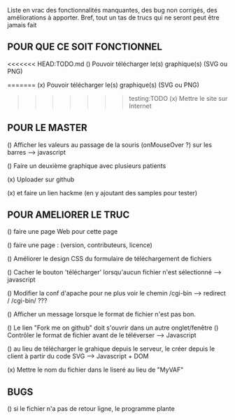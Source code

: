 Liste en vrac des fonctionnalités manquantes, des bug non corrigés, des améliorations à apporter. Bref, tout un tas de trucs qui ne seront peut être jamais fait


##			POUR QUE CE SOIT FONCTIONNEL
			
<<<<<<< HEAD:TODO.md
() Pouvoir télécharger le(s) graphique(s) (SVG ou PNG)

=======
(x) Pouvoir télécharger le(s) graphique(s) (SVG ou PNG)
>>>>>>> testing:TODO
(x) Mettre le site sur Internet


##			POUR LE MASTER
			
() Afficher les valeurs au passage de la souris (onMouseOver ?) sur les barres 
	--> javascript
	
() Faire un deuxième graphique avec plusieurs patients

(x) Uploader sur github

(x) 	et faire un lien hackme (en y ajoutant des samples pour tester)


##			POUR AMELIORER LE TRUC

() faire une page Web pour cette page

() faire une page : (version, contributeurs, licence)

() Améliorer le design CSS du formulaire de téléchargement de fichiers

() Cacher le bouton 'télécharger' lorsqu'aucun fichier n'est sélectionné
	--> javascript
	
() Modifier la conf d'apache pour ne plus voir le chemin /cgi-bin
	--> redirect / /cgi-bin/ ???
	
() Afficher un message lorsque le format de fichier n'est pas bon.

() Le lien "Fork me on github" doit s'ouvrir dans un autre onglet/fenêtre
() Contrôler le format de fichier avant de le téléverser
	--> Javascript
	
() au lieu de télécharger le grahique depuis le serveur, le créer depuis le client à partir du code SVG
	--> Javascript + DOM
	
(x) Mettre le nom du fichier dans le liseré au lieu de "MyVAF"


##			BUGS

() si le fichier n'a pas de retour ligne, le programme plante
